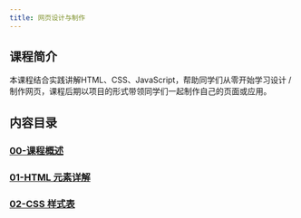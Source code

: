 ```yaml
---
title: 网页设计与制作
---
```


## 课程简介

本课程结合实践讲解HTML、CSS、JavaScript，帮助同学们从零开始学习设计 / 制作网页，课程后期以项目的形式带领同学们一起制作自己的页面或应用。

## 内容目录

### [00-课程概述](web/introduction.md)

### [01-HTML 元素详解](web/html-elements.md)

### [02-CSS 样式表](web/css-first-steps.md)
